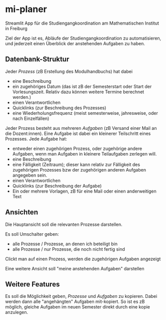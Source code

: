 # mi-planer
Streamlit App für die Studiengangkoordination am Mathematischen Institut in Freiburg

Ziel der App ist es, Abläufe der Studiengangkoordination zu automatisieren, und jederzeit einen Überblick der anstehenden Aufgaben zu haben. 

## Datenbank-Struktur

Jeder _Prozess_ (zB Erstellung des Modulhandbuchs) hat dabei
* eine Beschreibung
* ein zugehöriges Datum (das ist zB der Semesterstart oder Start der Vorlesungszeit. Relativ dazu können weitere Termine berechnet werden.)
* einen Verantwortlichen
* Quicklinks (zur Beschreibung des Prozesses)
* eine Wiederholungsfrequenz (meist semesterweise, jahresweise, oder nach Einzelfällen)

Jeder Prozess besteht aus mehreren _Aufgaben_ (zB Versand einer Mail an die Dozent:innen). Eine Aufgabe ist dabei ein kleinerer Teilschritt eines Prozesses. 
Jede Aufgabe hat:
* entweder einen zugehörigen Prozess, oder zugehörige andere Aufgaben, wenn man Aufgaben in kleinere Teilaufgaben zerlegen will.
* eine Beschreibung
* eine Fälligkeit (Zeitraum); dieser kann relativ zur Fälligkeit des zugehörigen Prozesses bzw der zugehörigen anderen Aufgaben angegeben sein.
* einen Verantwortlichen
* Quicklinks (zur Beschreibung der Aufgabe)
* Ein oder mehrere Vorlagen, zB für eine Mail oder einen anderweitigen Text

## Ansichten

Die Hauptansicht soll die relevanten Prozesse darstellen. 

Es soll Umschalter geben: 
* alle Prozesse / Prozesse, an denen ich beteiligt bin
* alle Prozesse / nur Prozesse, die noch nicht fertig sind

Clickt man auf einen Prozess, werden die zugehörigen Aufgaben angezeigt

Eine weitere Ansicht soll "meine anstehenden Aufgaben" darstellen

## Weitere Features

Es soll die Möglichkeit geben, _Prozesse_ und _Aufgaben_ zu kopieren. Dabei werden dann alle "angehängten" Aufgaben mit-kopiert. So ist es zB möglich, gleiche Aufgaben im neuen Semester direkt durch eine kopie anzulegen.










